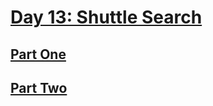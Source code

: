 # [Day 13: Shuttle Search](https://adventofcode.com/2020/day/13)

## [Part One](https://adventofcode.com/2020/day/13#part1)

## [Part Two](https://adventofcode.com/2020/day/13#part2)
